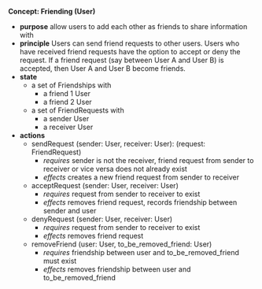 **Concept: Friending (User)**
* **purpose** allow users to add each other as friends to share information with
* **principle** Users can send friend requests to other users. Users who have received friend requests have the option to accept or deny the request. If a friend request (say between User A and User B) is accepted, then User A and User B become friends.
* **state** 
    * a set of Friendships with
        * a friend 1 User
        * a friend 2 User
    * a set of FriendRequests with
        * a sender User
        * a receiver User
* **actions**
    * sendRequest (sender: User, receiver: User): (request: FriendRequest)
        * *requires* sender is not the receiver, friend request from sender to receiver or vice versa does not already exist
        * *effects* creates a new friend request from sender to receiver
    * acceptRequest (sender: User, receiver: User)
        * *requires* request from sender to receiver to exist
        * *effects* removes friend request, records friendship between sender and user
    * denyRequest (sender: User, receiver: User)
        * *requires* request from sender to receiver to exist
        * *effects* removes friend request
    * removeFriend (user: User, to_be_removed_friend: User)
        * *requires* friendship between user and to_be_removed_friend must exist
        * *effects* removes friendship between user and to_be_removed_friend